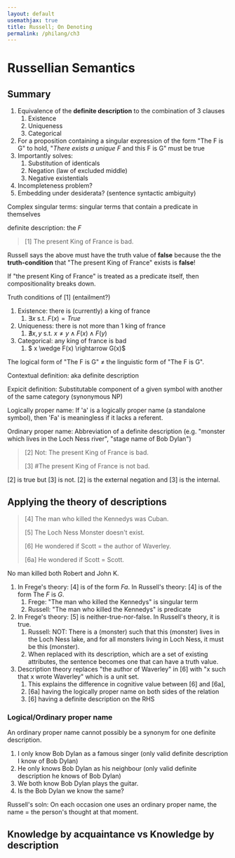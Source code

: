 ```yaml
---
layout: default
usemathjax: true
title: Russell; On Denoting
permalink: /philang/ch3
---
```


# Russellian Semantics

## Summary

1. Equivalence of the **definite description** to the combination of 3 clauses
   1. Existence
   2. Uniqueness
   3. Categorical
2. For a proposition containing a singular expression of the form "The F is G" to hold, "*There exists a unique F* and this F is G" must be true
3. Importantly solves:
   1. Substitution of identicals
   2. Negation (law of excluded middle)
   3. Negative existentials
4. Incompleteness problem?
5. Embedding under desiderata? (sentence syntactic ambiguity)

Complex singular terms: singular terms that contain a predicate in themselves

definite description: $\text{the } F$

> [1] The present King of France is bad.

Russell says the above must have the truth value of **false** because the the **truth-condition**
that "The present King of France" exists is **false**!

If "the present King of France" is treated as a predicate itself, then compositionality breaks down.

Truth conditions of [1] (entailment?)

1. Existence: there is (currently) a king of france
   1. $\exists x \text{ s.t. } F(x) = True$
2. Uniqueness: there is not more than 1 king of france
   1. $\nexists x,y \text{ s.t. } x \neq y \wedge F(x) \wedge F(y)$
3. Categorical: any king of france is bad
   1. $ x \wedge F(x) \rightarrow G(x)$

The logical form of "The F is G" $\neq$ the linguistic form of "The F is G".

Contextual definition: aka definite description

Expicit definition: Substitutable component of a given symbol with another of the same category (synonymous NP)

Logically proper name: If 'a' is a logically proper name (a standalone symbol), then 'Fa' is meaningless if it lacks a referent.

Ordinary proper name: Abbreviation of a definite description (e.g. "monster which lives in the Loch Ness river", "stage name of Bob Dylan")

> [2] Not: The present King of France is bad.
> 
> [3] #The present King of France is not bad.

[2] is true but [3] is not. [2] is the external negation and [3] is the internal.

## Applying the theory of descriptions

> [4] The man who killed the Kennedys was Cuban.
> 
> [5] The Loch Ness Monster doesn't exist.
> 
> [6] He wondered if Scott = the author of Waverley.
> 
> [6a] He wondered if Scott = Scott.

No man killed both Robert and John K.

1. In Frege's theory: [4] is of the form $Fa$. In Russell's theory: [4] is of the form $\text{The } F \text{ is } G$.
   1. Frege: "The man who killed the Kennedys" is singular term
   1. Russell: "The man who killed the Kennedys" is predicate
2. In Frege's theory: [5] is neither-true-nor-false. In Russell's theory, it is true.
   1. Russell: NOT: There is a (monster) such that this (monster) lives in the Loch Ness lake, and for all monsters living in Loch Ness, it must be this (monster).
   2. When replaced with its description, which are a set of existing attributes, the sentence becomes one that can have a truth value.
3. Description theory replaces "the author of Waverley" in [6] with "x such that x wrote Waverley" which is a unit set.
   1. This explains the difference in cognitive value between [6] and [6a], 
   2. [6a] having the logically proper name on both sides of the relation
   2. [6] having a definite description on the RHS

### Logical/Ordinary proper name

An ordinary proper name cannot possibly be a synonym for one definite description.

1. I only know Bob Dylan as a famous singer (only valid definite description I know of Bob Dylan)
2. He only knows Bob Dylan as his neighbour (only valid definite description he knows of Bob Dylan)
3. We both know Bob Dylan plays the guitar.
4. Is the Bob Dylan we know the same?

Russell's soln: On each occasion one uses an ordinary proper name, the name = the person's thought at that moment.

## Knowledge by acquaintance vs Knowledge by description